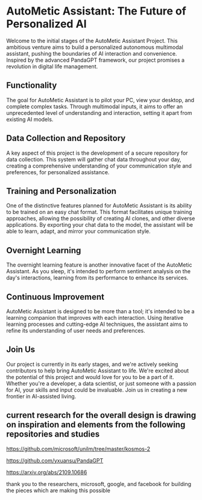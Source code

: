 # AutoMetic Assistant: The Future of Personalized AI

Welcome to the initial stages of the AutoMetic Assistant Project. This ambitious venture aims to build a personalized autonomous multimodal assistant, pushing the boundaries of AI interaction and convenience. Inspired by the advanced PandaGPT framework, our project promises a revolution in digital life management.

## Functionality

The goal for AutoMetic Assistant is to pilot your PC, view your desktop, and complete complex tasks. Through multimodal inputs, it aims to offer an unprecedented level of understanding and interaction, setting it apart from existing AI models.

## Data Collection and Repository

A key aspect of this project is the development of a secure repository for data collection. This system will gather chat data throughout your day, creating a comprehensive understanding of your communication style and preferences, for personalized assistance.

## Training and Personalization

One of the distinctive features planned for AutoMetic Assistant is its ability to be trained on an easy chat format. This format facilitates unique training approaches, allowing the possibility of creating AI clones, and other diverse applications. By exporting your chat data to the model, the assistant will be able to learn, adapt, and mirror your communication style.

## Overnight Learning

The overnight learning feature is another innovative facet of the AutoMetic Assistant. As you sleep, it's intended to perform sentiment analysis on the day's interactions, learning from its performance to enhance its services.

## Continuous Improvement

AutoMetic Assistant is designed to be more than a tool; it's intended to be a learning companion that improves with each interaction. Using iterative learning processes and cutting-edge AI techniques, the assistant aims to refine its understanding of user needs and preferences.

## Join Us

Our project is currently in its early stages, and we're actively seeking contributors to help bring AutoMetic Assistant to life. We're excited about the potential of this project and would love for you to be a part of it. Whether you're a developer, a data scientist, or just someone with a passion for AI, your skills and input could be invaluable. Join us in creating a new frontier in AI-assisted living.

## current research for the overall design is drawing on  inspiration and elements from the following repositories and studies 
https://github.com/microsoft/unilm/tree/master/kosmos-2

https://github.com/yxuansu/PandaGPT

https://arxiv.org/abs/2109.10686

thank you to the researchers, microsoft, google, and facebook for building the pieces which are making this possible
